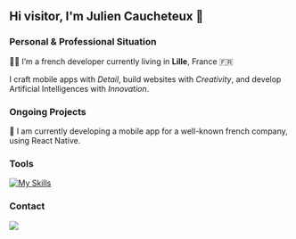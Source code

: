 ## Hi visitor, I'm Julien Caucheteux 👋

### Personal & Professional Situation

👨‍💻 I’m a french developer currently living in **Lille**, France 🇫🇷

I craft mobile apps with *Detail*, build websites with *Creativity*, and develop Artificial Intelligences with *Innovation*.

### Ongoing Projects

📱 I am currently developing a mobile app for a well-known french company, using React Native. 

### Tools

[![My Skills](https://skillicons.dev/icons?i=js,ts,react,svelte,django,html,css,scss,docker)](https://skillicons.dev)
### Contact

[<img src="https://img.shields.io/badge/LinkedIn-0077B5?style=for-the-badge&logo=linkedin&logoColor=white">](https://www.linkedin.com/in/julien-caucheteux-39bba6223/)

